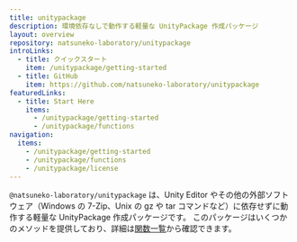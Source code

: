 ```yaml
---
title: unitypackage
description: 環境依存なしで動作する軽量な UnityPackage 作成パッケージ
layout: overview
repository: natsuneko-laboratory/unitypackage
introLinks:
  - title: クイックスタート
    item: /unitypackage/getting-started
  - title: GitHub
    item: https://github.com/natsuneko-laboratory/unitypackage
featuredLinks:
  - title: Start Here
    items:
      - /unitypackage/getting-started
      - /unitypackage/functions
navigation:
  items:
    - /unitypackage/getting-started
    - /unitypackage/functions
    - /unitypackage/license
---
```


`@natsuneko-laboratory/unitypackage` は、Unity Editor やその他の外部ソフトウェア（Windows の 7-Zip、Unix の gz や tar コマンドなど）に依存せずに動作する軽量な UnityPackage 作成パッケージです。
このパッケージはいくつかのメソッドを提供しており、詳細は[関数一覧](/unitypackage/functions/)から確認できます。
